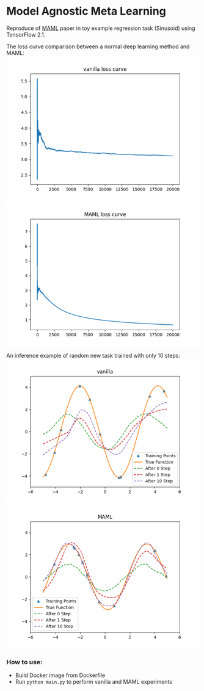 # Model Agnostic Meta Learning

Reproduce of [MAML](https://arxiv.org/pdf/1703.03400.pdf) paper in toy example regression task (Sinusoid) using TensorFlow 2.1.

The loss curve comparison between a normal deep learning method and MAML:
<img src="images/vanilla_loss.png">
<img src="images/MAML_loss.png">

An inference example of random new task trained with only 10 steps:
<img src="images/vanilla.png">
<img src="images/MAML.png">

### How to use:
- Build Docker image from Dockerfile
- Run ```python main.py``` to perform vanilla and MAML experiments
